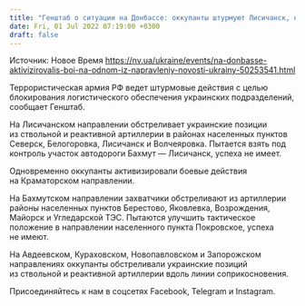 ```yaml
---
title: "Генштаб о ситуации на Донбассе: оккупанты штурмуют Лисичанск, на Краматорском направлении активизировались бои"
date: Fri, 01 Jul 2022 07:19:00 +0300
draft: false
---
```

Источник: Новое Время https://nv.ua/ukraine/events/na-donbasse-aktivizirovalis-boi-na-odnom-iz-napravleniy-novosti-ukrainy-50253541.html


Террористическая армия РФ ведет штурмовые действия с целью блокирования логистического обеспечения украинских подразделений, сообщает Генштаб.

На Лисичанском направлении обстреливает украинские позиции из ствольной и реактивной артиллерии в районах населенных пунктов Северск, Белогоровка, Лисичанск и Волчеяровка. Пытается взять под контроль участок автодороги Бахмут — Лисичанск, успеха не имеет.

Одновременно оккупанты активизировали боевые действия на Краматорском направлении.

На Бахмутском направлении захватчики обстреливают из артиллерии районы населенных пунктов Берестово, Яковлевка, Возрождения, Майорск и Угледарской ТЭС. Пытаются улучшить тактическое положение в направлении населенного пункта Покровское, успеха не имеют.

На Авдеевском, Кураховском, Новопавловском и Запорожском направлениях оккупанты обстреливали украинские позиций из ствольной и реактивной артиллерии вдоль линии соприкосновения.

Присоединяйтесь к нам в соцсетях Facebook, Telegram и Instagram.
